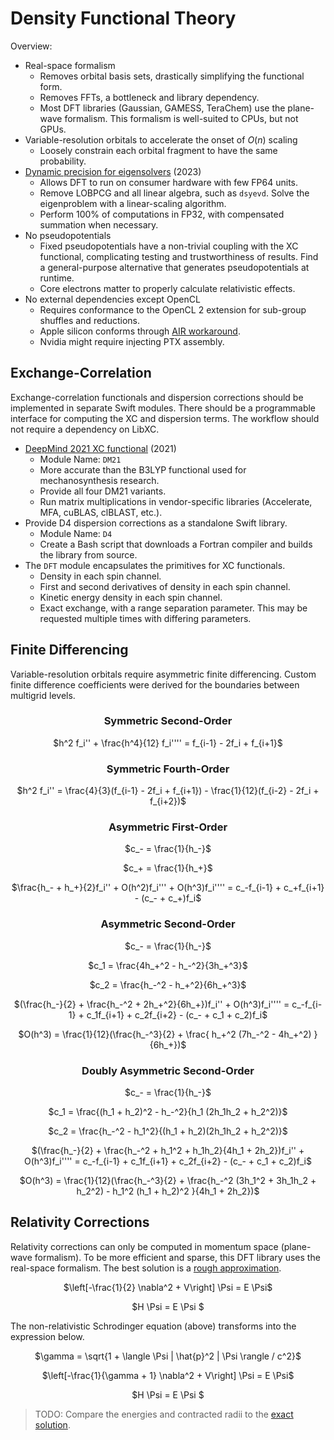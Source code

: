 # Density Functional Theory

Overview:

- Real-space formalism
  - Removes orbital basis sets, drastically simplifying the functional form.
  - Removes FFTs, a bottleneck and library dependency.
  - Most DFT libraries (Gaussian, GAMESS, TeraChem) use the plane-wave formalism. This formalism is well-suited to CPUs, but not GPUs.
- Variable-resolution orbitals to accelerate the onset of $O(n)$ scaling
  - Loosely constrain each orbital fragment to have the same probability.
- [Dynamic precision for eigensolvers](https://pubs.acs.org/doi/10.1021/acs.jctc.2c00983) (2023)
  - Allows DFT to run on consumer hardware with few FP64 units.
  - Remove LOBPCG and all linear algebra, such as `dsyevd`. Solve the eigenproblem with a linear-scaling algorithm.
  - Perform 100% of computations in FP32, with compensated summation when necessary.
- No pseudopotentials
  - Fixed pseudopotentials have a non-trivial coupling with the XC functional, complicating testing and trustworthiness of results. Find a general-purpose alternative that generates pseudopotentials at runtime.
  - Core electrons matter to properly calculate relativistic effects.
- No external dependencies except OpenCL
  - Requires conformance to the OpenCL 2 extension for sub-group shuffles and reductions.
  - Apple silicon conforms through [AIR workaround](https://github.com/philipturner/opencl-metal-stdlib).
  - Nvidia might require injecting PTX assembly.

## Exchange-Correlation

Exchange-correlation functionals and dispersion corrections should be implemented in separate Swift modules. There should be a programmable interface for computing the XC and dispersion terms. The workflow should not require a dependency on LibXC.

- [DeepMind 2021 XC functional](https://www.science.org/doi/10.1126/science.abj6511) (2021)
  - Module Name: `DM21`
  - More accurate than the B3LYP functional used for mechanosynthesis research.
  - Provide all four DM21 variants.
  - Run matrix multiplications in vendor-specific libraries (Accelerate, MFA, cuBLAS, clBLAST, etc.).
- Provide D4 dispersion corrections as a standalone Swift library.
  - Module Name: `D4`
  - Create a Bash script that downloads a Fortran compiler and builds the library from source.
- The `DFT` module encapsulates the primitives for XC functionals.
  - Density in each spin channel.
  - First and second derivatives of density in each spin channel.
  - Kinetic energy density in each spin channel.
  - Exact exchange, with a range separation parameter. This may be requested multiple times with differing parameters.

## Finite Differencing

Variable-resolution orbitals require asymmetric finite differencing. Custom finite difference coefficients were derived for the boundaries between multigrid levels.

<div align="center">

### Symmetric Second-Order

$h^2 f_i'' + \frac{h^4}{12} f_i'''' = f_{i-1} - 2f_i + f_{i+1}$

### Symmetric Fourth-Order

$h^2 f_i'' = \frac{4}{3}(f_{i-1} - 2f_i + f_{i+1}) - \frac{1}{12}(f_{i-2} - 2f_i + f_{i+2})$

### Asymmetric First-Order

$c_- = \frac{1}{h_-}$

$c_+ = \frac{1}{h_+}$

$\frac{h_- + h_+}{2}f_i'' + O(h^2)f_i''' + O(h^3)f_i'''' = c_-f_{i-1} + c_+f_{i+1} - (c_- + c_+)f_i$

### Asymmetric Second-Order

$c_- = \frac{1}{h_-}$

$c_1 = \frac{4h_+^2 - h_-^2}{3h_+^3}$

$c_2 = \frac{h_-^2 - h_+^2}{6h_+^3}$

$(\frac{h_-}{2} + \frac{h_-^2 + 2h_+^2}{6h_+})f_i'' + O(h^3)f_i'''' = c_-f_{i-1} + c_1f_{i+1} + c_2f_{i+2} - (c_- + c_1 + c_2)f_i$

$O(h^3) = \frac{1}{12}(\frac{h_-^3}{2} + \frac{ h_+^2 (7h_-^2 - 4h_+^2) }{6h_+})$

### Doubly Asymmetric Second-Order

$c_- = \frac{1}{h_-}$

$c_1 = \frac{(h_1 + h_2)^2 - h_-^2}{h_1 (2h_1h_2 + h_2^2)}$

$c_2 = \frac{h_-^2 - h_1^2}{(h_1 + h_2)(2h_1h_2 + h_2^2)}$

$(\frac{h_-}{2} + \frac{h_-^2 + h_1^2 + h_1h_2}{4h_1 + 2h_2})f_i'' + O(h^3)f_i'''' = c_-f_{i-1} + c_1f_{i+1} + c_2f_{i+2} - (c_- + c_1 + c_2)f_i$

$O(h^3) = \frac{1}{12}(\frac{h_-^3}{2} + \frac{h_-^2 (3h_1^2 + 3h_1h_2 + h_2^2) - h_1^2 (h_1 + h_2)^2 }{4h_1 + 2h_2})$

</div>

## Relativity Corrections

Relativity corrections can only be computed in momentum space (plane-wave formalism). To be more efficient and sparse, this DFT library uses the real-space formalism. The best solution is a [rough approximation](https://doi.org/10.1088/1361-6404/ac0ecc).

<div align="center">

$\left[-\frac{1}{2} \nabla^2 + V\right] \Psi = E \Psi$

$H \Psi = E \Psi $

</div>

The non-relativistic Schrodinger equation (above) transforms into the expression below.

<div align="center">

$\gamma = \sqrt{1 + \langle \Psi | \hat{p}^2 | \Psi \rangle / c^2}$

$\left[-\frac{1}{\gamma + 1} \nabla^2 + V\right] \Psi = E \Psi$

$H \Psi = E \Psi $

</div>

> TODO: Compare the energies and contracted radii to the [exact solution](https://doi.org/10.1038/s41598-020-71505-w).
